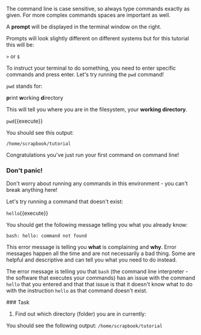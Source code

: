 The command line is case sensitive, so always type commands exactly as given. 
For more complex commands spaces are important as well.

A <strong>prompt</strong> will be displayed in the terminal window on 
the right.

Prompts will look slightly different on different systems but for this 
tutorial this will be:

`>` or `$`

To instruct your terminal to do something, you need to enter specific commands 
and press enter.  Let's try running the ``pwd`` command!
 
 ``pwd`` stands for: 
 
 **p**rint **w**orking **d**irectory
 
This will tell you where you are in the filesystem, your **working directory**.

`pwd`{{execute}}

You should see this output:

`/home/scrapbook/tutorial`

Congratulations you've just run your first command on command line!

### Don't panic!

Don't worry about running any commands in this environment - you can't break 
anything here!

Let's try running a command that doesn't exist:

`hello`{{execute}}

You should get the following message telling you what you already know:

`bash: hello: command not found`

This error message is telling you **what** is complaining and **why**.  Error 
messages happen all the time and are not necessarily a bad thing. Some are 
helpful and descriptive and can tell you what you need to do instead.

The error message is telling you that `bash` (the command line interpreter - 
the software that executes your commands) has an issue with the command `hello` 
that you entered and that that issue is that it doesn't know what to do with 
the instruction `hello` as that command doesn't exist.


### Task

1) Find out which directory (folder) you are in currently: 


You should see the following output:
`/home/scrapbook/tutorial`

